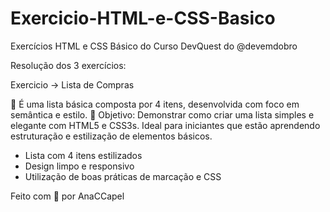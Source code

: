 # Exercicio-HTML-e-CSS-Basico
Exercícios HTML e CSS Básico do Curso DevQuest do @devemdobro

Resolução dos 3 exercícios:

Exercicio -> Lista de Compras

📓 É uma lista básica composta por 4 itens, desenvolvida com foco em semântica e estilo.
🎯 Objetivo: Demonstrar como criar uma lista simples e elegante com HTML5 e CSS3s.
Ideal para iniciantes que estão aprendendo estruturação e estilização de elementos básicos.

- Lista com 4 itens estilizados
- Design limpo e responsivo
- Utilização de boas práticas de marcação e CSS

Feito com 💜 por AnaCCapel
